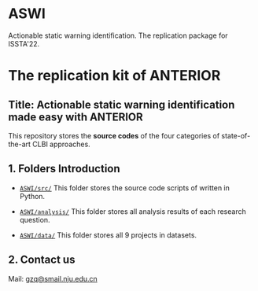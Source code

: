 # ASWI
Actionable static warning identification. The replication package for ISSTA'22.

# The replication kit of ANTERIOR

##  Title: Actionable static warning identification made easy with ANTERIOR

This repository stores the **source codes** of the four categories of state-of-the-art CLBI approaches.

## 1. Folders Introduction

- [`ASWI/src/`](https://github.com/Naplues/ASWI/tree/master/src) This folder stores the source code scripts of written in Python.

- [`ASWI/analysis/`](https://github.com/Naplues/ASWI/tree/master/result) This folder stores all analysis results of each research question.

- [`ASWI/data/`](https://github.com/Naplues/ASWI/tree/master/Dataset) This folder stores all 9 projects in datasets.

## 2. Contact us
Mail: gzq@smail.nju.edu.cn

